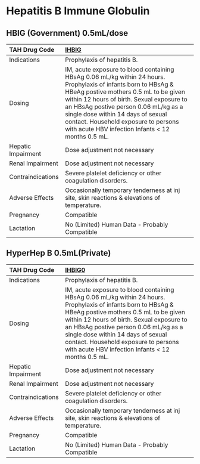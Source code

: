 # Hepatitis B Immune Globulin

## HBIG (Government) 0.5mL/dose

| TAH Drug Code      | [IHBIG](https://www.tahsda.org.tw/drugs/hissearch.php?drug_code=IHBIG)                                                                                                                                                                                                                                                                                                         |
|:-------------------|:-------------------------------------------------------------------------------------------------------------------------------------------------------------------------------------------------------------------------------------------------------------------------------------------------------------------------------------------------------------------------------|
| Indications        | Prophylaxis of hepatitis B.                                                                                                                                                                                                                                                                                                                                                    |
| Dosing             | IM, acute exposure to blood containing HBsAg 0.06 mL/kg within 24 hours. Prophylaxis of infants born to HBsAg & HBeAg postive mothers 0.5 mL to be given within 12 hours of birth. Sexual exposure to an HBsAg postive person 0.06 mL/kg as a single dose within 14 days of sexual contact. Household exposure to persons with acute HBV infection Infants < 12 months 0.5 mL. |
| Hepatic Impairment | Dose adjustment not necessary                                                                                                                                                                                                                                                                                                                                                  |
| Renal Impairment   | Dose adjustment not necessary                                                                                                                                                                                                                                                                                                                                                  |
| Contraindications  | Severe platelet deficiency or other coagulation disorders.                                                                                                                                                                                                                                                                                                                     |
| Adverse Effects    | Occasionally temporary tenderness at inj site, skin reactions & elevations of temperature.                                                                                                                                                                                                                                                                                     |
| Pregnancy          | Compatible                                                                                                                                                                                                                                                                                                                                                                     |
| Lactation          | No (Limited) Human Data - Probably Compatible                                                                                                                                                                                                                                                                                                                                  |

## HyperHep B 0.5mL(Private)

| TAH Drug Code      | [IHBIG0](https://www.tahsda.org.tw/drugs/hissearch.php?drug_code=IHBIG0)                                                                                                                                                                                                                                                                                                       |
|:-------------------|:-------------------------------------------------------------------------------------------------------------------------------------------------------------------------------------------------------------------------------------------------------------------------------------------------------------------------------------------------------------------------------|
| Indications        | Prophylaxis of hepatitis B.                                                                                                                                                                                                                                                                                                                                                    |
| Dosing             | IM, acute exposure to blood containing HBsAg 0.06 mL/kg within 24 hours. Prophylaxis of infants born to HBsAg & HBeAg postive mothers 0.5 mL to be given within 12 hours of birth. Sexual exposure to an HBsAg postive person 0.06 mL/kg as a single dose within 14 days of sexual contact. Household exposure to persons with acute HBV infection Infants < 12 months 0.5 mL. |
| Hepatic Impairment | Dose adjustment not necessary                                                                                                                                                                                                                                                                                                                                                  |
| Renal Impairment   | Dose adjustment not necessary                                                                                                                                                                                                                                                                                                                                                  |
| Contraindications  | Severe platelet deficiency or other coagulation disorders.                                                                                                                                                                                                                                                                                                                     |
| Adverse Effects    | Occasionally temporary tenderness at inj site, skin reactions & elevations of temperature.                                                                                                                                                                                                                                                                                     |
| Pregnancy          | Compatible                                                                                                                                                                                                                                                                                                                                                                     |
| Lactation          | No (Limited) Human Data - Probably Compatible                                                                                                                                                                                                                                                                                                                                  |

